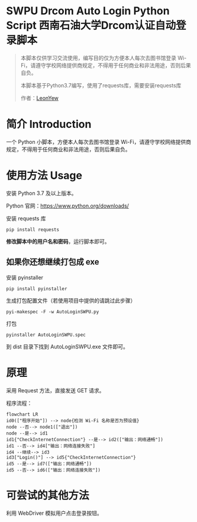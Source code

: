 # SWPU Drcom Auto Login Python Script 西南石油大学Drcom认证自动登录脚本
> 本脚本仅供学习交流使用，编写目的仅为方便本人每次去图书馆登录 Wi-Fi，请遵守学校网络提供商规定，不得用于任何商业和非法用途，否则后果自负。
> 
> 本脚本基于Python3.7编写，使用了requests库，需要安装requests库
> 
> 作者：[LeonYew](https://leonyew.fun/)
# 简介 Introduction
一个 Python 小脚本，方便本人每次去图书馆登录 Wi-Fi，请遵守学校网络提供商规定，不得用于任何商业和非法用途，否则后果自负。

# 使用方法 Usage
安装 Python 3.7 及以上版本。

Python 官网：https://www.python.org/downloads/

安装 requests 库
```shell
pip install requests
```
**修改脚本中的用户名和密码**，运行脚本即可。

## 如果你还想继续打包成 exe
安装 pyinstaller
```shell
pip install pyinstaller
```
生成打包配置文件（若使用项目中提供的请跳过此步骤）
```shell
pyi-makespec -F -w AutoLoginSWPU.py
```
打包
```shell
pyinstaller AutoLoginSWPU.spec
```
到 dist 目录下找到 AutoLoginSWPU.exe 文件即可。

# 原理
采用 Request 方法，直接发送 GET 请求。

程序流程：
```mermaid
flowchart LR
id0(["程序开始"]) --> node{检测 Wi-Fi 名称是否为预设值}
node --否--> node1(["退出"])
node --是--> id1
id1{"CheckInternetConnection"} --是--> id2(["输出：网络通畅"])
id1 --否--> id4["输出：网络连接失败"]
id4 --继续--> id3
id3["Login()"] --> id5{"CheckInternetConnection"}
id5 --是--> id7(["输出：网络通畅"])
id5 --否--> id6(["输出：网络连接失败"])
```

# 可尝试的其他方法
利用 WebDriver 模拟用户点击登录按钮。